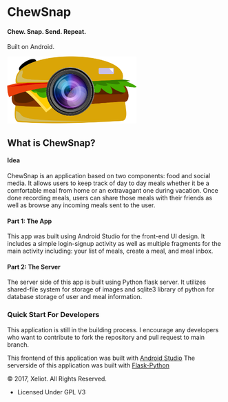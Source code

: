 # ChewSnap
#### Chew. Snap. Send. Repeat. 

Built on Android.

<img src="/Misc/ChewSnapLogo.png" width="300">  

## What is ChewSnap?

#### Idea

ChewSnap is an application based on two components: food and social media. It allows users to keep track of day to day meals whether it be a comfortable meal from home or an extravagant one during vacation. Once done recording meals, users can share those meals with their friends as well as browse any incoming meals sent to the user.

#### Part 1: The App

This app was built using Android Studio for the front-end UI design. It includes a simple login-signup activity as well as multiple fragments for the main activity including: your list of meals, create a meal, and meal inbox.

#### Part 2: The Server

The server side of this app is built using Python flask server. It utilizes shared-file system for storage of images and sqlite3 library of python for database storage of user and meal information.

### Quick Start For Developers

This application is still in the building process. I encourage any developers who want to contribute to fork the repository and pull request to main branch.

This frontend of this application was built with [Android Studio](https://developer.android.com/studio/index.html)
The serverside of this application was built with [Flask-Python](http://flask.pocoo.org/)

&copy; 2017, Xeliot. All Rights Reserved.  
- Licensed Under GPL V3
